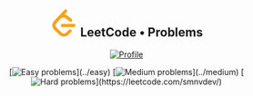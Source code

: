 <h2 align="center">
    <img alt="LeetCode logo" src="assets/leetcode.svg" />
    LeetCode • Problems
</h2>

<div align="center">

[![Profile](https://img.shields.io/badge/leetcode.com-smnvdev-f79f1b.svg?logo=leetcode)](https://leetcode.com/smnvdev/)
</div>

<div align="center">

[![Easy problems](https://img.shields.io/badge/Easy-5_/_579-00b8a3.svg?labelColor=rgba(45,181,93,0.15))](../easy)
[![Medium problems](https://img.shields.io/badge/Medium-0_/_1229-ffc01e.svg?labelColor=rgba(255,160,30,.15))](../medium)
[![Hard problems](https://img.shields.io/badge/Hard-0_/_504-ef4743.svg?labelColor=rgba(239,71,67,.25))](https://leetcode.com/smnvdev/)
</div>